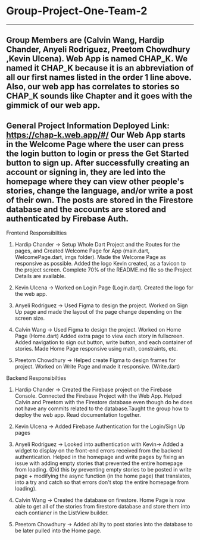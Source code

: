 # Group-Project-One-Team-2
-------------------------------------------------------------------------------------------------------------------
Group Members are (Calvin Wang, Hardip Chander, Anyeli Rodriguez, Preetom Chowdhury ,Kevin Ulcena).
Web App is named CHAP_K.
We named it CHAP_K because it is an abbreviation of all our first names listed in the order 1 line above. 
Also, our web app has correlates to stories so CHAP_K sounds like Chapter and it goes with the gimmick of our web app.
-------------------------------------------------------------------------------------------------------------------
General Project Information
Deployed Link: https://chap-k.web.app/#/
Our Web App starts in the Welcome Page where the user can press the login button to login or press the Get Started button to sign up. After successfully creating an account or signing in, they are led into the homepage where they can view other people's stories, change the language, and/or write a post of their own. The posts are stored in the Firestore database and the accounts are stored and authenticated by Firebase Auth.
-------------------------------------------------------------------------------------------------------------------
Frontend Responsibilties
1) Hardip Chander -> Setup Whole Dart Project and the Routes for the pages, and Created Welcome Page for App (main.dart, WelcomePage.dart, imgs folder). 
Made the Welcome Page as responsive as possible. Added the logo Kevin created, as a favicon to the project screen. 
Complete 70% of the README.md file so the Project Details are available. 

2) Kevin Ulcena -> Worked on Login Page (Login.dart). Created the logo for the web app.

3) Anyeli Rodriguez -> Used Figma to design the project. Worked on Sign Up page and made the layout of the page change depending on the screen size. 

4) Calvin Wang -> Used Figma to design the project. Worked on Home Page (Home.dart) Added extra page to view    each story in fullscreen. Added navigation to sign out button, write button, and each container of stories. Made Home Page responsive using math, constraints, etc.

5) Preetom Chowdhury -> Helped create Figma to design frames for project. Worked on Write Page and made it responsive. (Write.dart) 

Backend Responsibilties
1) Hardip Chander -> Created the Firebase project on the Firebase Console. Connected the Firebase Project with the Web App. Helped Calvin and Preetom with the Firestore database even though do he does not have any commits related to the database.Taught the group how to deploy the web app. Read documentation together.

2) Kevin Ulcena -> Added Firebase Authentication for the Login/Sign Up pages 

3) Anyeli Rodriguez -> Looked into authentication with Kevin-> Added a widget to display on the front-end errors received from the backend  authentication. Helped in the homepage and write pages by fixing an issue with adding empty stories that prevented the entire homepage from loading. (Did this by preventing empty stories to be posted in write page + modifying the async function (in the home page) that translates, into a try and catch so that errors don't stop the entire homepage from loading).

4) Calvin Wang -> Created the database on firestore. Home Page is now able to get all of the stories from firestore database and store them into each contianer in the ListView builder.

5) Preetom Chowdhury -> Added ability to post stories into the database to be later pulled into the Home page.




